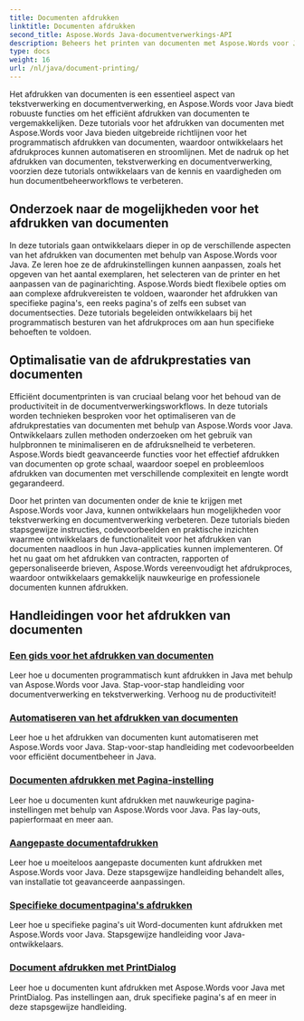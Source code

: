 ```yaml
---
title: Documenten afdrukken
linktitle: Documenten afdrukken
second_title: Aspose.Words Java-documentverwerkings-API
description: Beheers het printen van documenten met Aspose.Words voor Java! Automatiseer printinstellingen, optimaliseer de prestaties en bereik moeiteloos professionele resultaten.
type: docs
weight: 16
url: /nl/java/document-printing/
---
```


Het afdrukken van documenten is een essentieel aspect van tekstverwerking en documentverwerking, en Aspose.Words voor Java biedt robuuste functies om het efficiënt afdrukken van documenten te vergemakkelijken. Deze tutorials voor het afdrukken van documenten met Aspose.Words voor Java bieden uitgebreide richtlijnen voor het programmatisch afdrukken van documenten, waardoor ontwikkelaars het afdrukproces kunnen automatiseren en stroomlijnen. Met de nadruk op het afdrukken van documenten, tekstverwerking en documentverwerking, voorzien deze tutorials ontwikkelaars van de kennis en vaardigheden om hun documentbeheerworkflows te verbeteren.

## Onderzoek naar de mogelijkheden voor het afdrukken van documenten

In deze tutorials gaan ontwikkelaars dieper in op de verschillende aspecten van het afdrukken van documenten met behulp van Aspose.Words voor Java. Ze leren hoe ze de afdrukinstellingen kunnen aanpassen, zoals het opgeven van het aantal exemplaren, het selecteren van de printer en het aanpassen van de paginarichting. Aspose.Words biedt flexibele opties om aan complexe afdrukvereisten te voldoen, waaronder het afdrukken van specifieke pagina's, een reeks pagina's of zelfs een subset van documentsecties. Deze tutorials begeleiden ontwikkelaars bij het programmatisch besturen van het afdrukproces om aan hun specifieke behoeften te voldoen.

## Optimalisatie van de afdrukprestaties van documenten

Efficiënt documentprinten is van cruciaal belang voor het behoud van de productiviteit in de documentverwerkingsworkflows. In deze tutorials worden technieken besproken voor het optimaliseren van de afdrukprestaties van documenten met behulp van Aspose.Words voor Java. Ontwikkelaars zullen methoden onderzoeken om het gebruik van hulpbronnen te minimaliseren en de afdruksnelheid te verbeteren. Aspose.Words biedt geavanceerde functies voor het effectief afdrukken van documenten op grote schaal, waardoor soepel en probleemloos afdrukken van documenten met verschillende complexiteit en lengte wordt gegarandeerd.

Door het printen van documenten onder de knie te krijgen met Aspose.Words voor Java, kunnen ontwikkelaars hun mogelijkheden voor tekstverwerking en documentverwerking verbeteren. Deze tutorials bieden stapsgewijze instructies, codevoorbeelden en praktische inzichten waarmee ontwikkelaars de functionaliteit voor het afdrukken van documenten naadloos in hun Java-applicaties kunnen implementeren. Of het nu gaat om het afdrukken van contracten, rapporten of gepersonaliseerde brieven, Aspose.Words vereenvoudigt het afdrukproces, waardoor ontwikkelaars gemakkelijk nauwkeurige en professionele documenten kunnen afdrukken.

## Handleidingen voor het afdrukken van documenten

### [Een gids voor het afdrukken van documenten](./guide-to-document-printing/)
Leer hoe u documenten programmatisch kunt afdrukken in Java met behulp van Aspose.Words voor Java. Stap-voor-stap handleiding voor documentverwerking en tekstverwerking. Verhoog nu de productiviteit!
### [Automatiseren van het afdrukken van documenten](./automating-document-printing/)
Leer hoe u het afdrukken van documenten kunt automatiseren met Aspose.Words voor Java. Stap-voor-stap handleiding met codevoorbeelden voor efficiënt documentbeheer in Java.
### [Documenten afdrukken met Pagina-instelling](./printing-documents-page-setup/)
Leer hoe u documenten kunt afdrukken met nauwkeurige pagina-instellingen met behulp van Aspose.Words voor Java. Pas lay-outs, papierformaat en meer aan.
### [Aangepaste documentafdrukken](./customized-document-printing/)
Leer hoe u moeiteloos aangepaste documenten kunt afdrukken met Aspose.Words voor Java. Deze stapsgewijze handleiding behandelt alles, van installatie tot geavanceerde aanpassingen.
### [Specifieke documentpagina's afdrukken](./printing-specific-document-pages/)
Leer hoe u specifieke pagina's uit Word-documenten kunt afdrukken met Aspose.Words voor Java. Stapsgewijze handleiding voor Java-ontwikkelaars.
### [Document afdrukken met PrintDialog](./print-document-printdialog/)
Leer hoe u documenten kunt afdrukken met Aspose.Words voor Java met PrintDialog. Pas instellingen aan, druk specifieke pagina's af en meer in deze stapsgewijze handleiding.